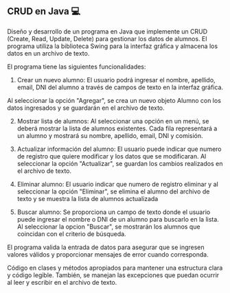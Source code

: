 ## CRUD en Java 💻

Diseño y desarrollo de un programa en Java que implemente un CRUD (Create, Read, Update, Delete) para gestionar los datos de alumnos. El programa utiliza la biblioteca Swing para la interfaz gráfica y almacena los datos en un archivo de texto.

El programa tiene las siguientes funcionalidades:

1.	Crear un nuevo alumno: El usuario podrá ingresar el nombre, apellido, email, DNI del alumno a través de campos de texto en la interfaz gráfica.

Al seleccionar la opción "Agregar", se crea un nuevo objeto Alumno con los datos ingresados y se guardarán en el archivo de texto.

2.	Mostrar lista de alumnos: Al seleccionar una opción en un menú, se deberá mostrar la lista de alumnos existentes. Cada fila representará a un alumno y mostrará su nombre, apellido, email, DNI y comisión.

3.	Actualizar información del alumno: El usuario puede indicar que numero de registro que quiere modificar y los datos que se modificaran. Al seleccionar la opción  "Actualizar", se guardan los cambios realizados en el archivo de texto.

4.	Eliminar alumno: El usuario indicar que numero de registro eliminar y al seleccionar la opción "Eliminar", se elimina el alumno del archivo de texto y se muestra la lista de alumnos actualizada

5.	Buscar alumno: Se proporciona un campo de texto donde el usuario puede ingresar el nombre o DNI de un alumno para buscarlo en la lista. Al seleccionar la opcion "Buscar", se mostrarán los alumnos que coincidan con el criterio de búsqueda.

El programa valida la entrada de datos para asegurar que se ingresen valores válidos y proporcionar mensajes de error cuando corresponda.

Código en clases y métodos apropiados para mantener una estructura clara y código legible. También, se manejan las excepciones que puedan ocurrir al leer y escribir en el archivo de texto.
